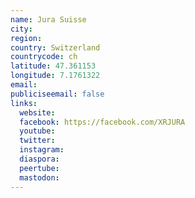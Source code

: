 ```yaml
---
name: Jura Suisse
city:
region:
country: Switzerland
countrycode: ch
latitude: 47.361153
longitude: 7.1761322
email:
publiciseemail: false
links:
  website:
  facebook: https://facebook.com/XRJURA
  youtube:
  twitter:
  instagram:
  diaspora:
  peertube:
  mastodon:
---
```

